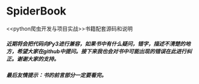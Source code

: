 # SpiderBook
&lt;&lt;python爬虫开发与项目实战>>书籍配套源码和说明

##### 近期将会把代码向Py3进行兼容，如果书中有什么疑问，错字，描述不清楚的地方，希望大家在github中提问。接下来我也会对书中可能出现的错误在此进行纠正。谢谢大家的支持。

##### 最后友情提示：书的前言部分一定要看完。

